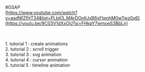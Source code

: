 #GSAP</br>
[https://www.youtube.com/watch?v=asdNfZfHT34&list=PLbtI3_MArDOnIIJxB6xFtpnhM0wTwz0x6](https://youtu.be/9C03V1dXxOU?si=FHkpY7wmoeS3BbLn)

</br>
</br>
1. tutorial 1 : create animations
</br>
2. tutorial 2 : scroll trigger
</br>
3. tutorial 3 : svg animation
</br>
4. tutorial 4 : cursor animation
</br>
5. tutorial 5 : timeline animation
